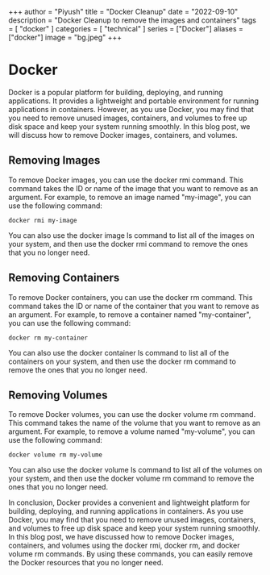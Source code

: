 +++
author = "Piyush"
title = "Docker Cleanup"
date = "2022-09-10"
description = "Docker Cleanup to remove the images and containers"
tags = [
    "docker"
]
categories = [
    "technical"
]
series = ["Docker"]
aliases = ["docker"]
image = "bg.jpeg"
+++

# Docker
Docker is a popular platform for building, deploying, and running applications. It provides a lightweight and portable environment for running applications in containers. However, as you use Docker, you may find that you need to remove unused images, containers, and volumes to free up disk space and keep your system running smoothly. In this blog post, we will discuss how to remove Docker images, containers, and volumes.

## Removing Images
To remove Docker images, you can use the docker rmi command. This command takes the ID or name of the image that you want to remove as an argument. For example, to remove an image named "my-image", you can use the following command:

	docker rmi my-image

You can also use the docker image ls command to list all of the images on your system, and then use the docker rmi command to remove the ones that you no longer need.

## Removing Containers
To remove Docker containers, you can use the docker rm command. This command takes the ID or name of the container that you want to remove as an argument. For example, to remove a container named "my-container", you can use the following command:

	docker rm my-container

You can also use the docker container ls command to list all of the containers on your system, and then use the docker rm command to remove the ones that you no longer need.

## Removing Volumes

To remove Docker volumes, you can use the docker volume rm command. This command takes the name of the volume that you want to remove as an argument. For example, to remove a volume named "my-volume", you can use the following command:

	docker volume rm my-volume

You can also use the docker volume ls command to list all of the volumes on your system, and then use the docker volume rm command to remove the ones that you no longer need.

In conclusion, Docker provides a convenient and lightweight platform for building, deploying, and running applications in containers. As you use Docker, you may find that you need to remove unused images, containers, and volumes to free up disk space and keep your system running smoothly. In this blog post, we have discussed how to remove Docker images, containers, and volumes using the docker rmi, docker rm, and docker volume rm commands. By using these commands, you can easily remove the Docker resources that you no longer need.